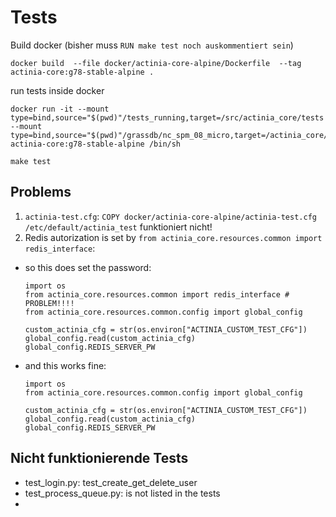 # Tests

Build docker (bisher muss `RUN make test noch auskommentiert sein`)
```
docker build  --file docker/actinia-core-alpine/Dockerfile  --tag actinia-core:g78-stable-alpine .
```

run tests inside docker
```
docker run -it --mount type=bind,source="$(pwd)"/tests_running,target=/src/actinia_core/tests  --mount type=bind,source="$(pwd)"/grassdb/nc_spm_08_micro,target=/actinia_core/grassdb/nc_spm_08 actinia-core:g78-stable-alpine /bin/sh

make test
```

## Problems
1. `actinia-test.cfg`: `COPY docker/actinia-core-alpine/actinia-test.cfg /etc/default/actinia_test` funktioniert nicht!
2. Redis autorization is set by `from actinia_core.resources.common import redis_interface`:
  * so this does set the password:
    ```
    import os
    from actinia_core.resources.common import redis_interface # PROBLEM!!!!
    from actinia_core.resources.common.config import global_config

    custom_actinia_cfg = str(os.environ["ACTINIA_CUSTOM_TEST_CFG"])
    global_config.read(custom_actinia_cfg)
    global_config.REDIS_SERVER_PW
    ```
  * and this works fine:
    ```
    import os
    from actinia_core.resources.common.config import global_config

    custom_actinia_cfg = str(os.environ["ACTINIA_CUSTOM_TEST_CFG"])
    global_config.read(custom_actinia_cfg)
    global_config.REDIS_SERVER_PW
    ```

## Nicht funktionierende Tests
* test_login.py: test_create_get_delete_user
* test_process_queue.py: is not listed in the tests
*
